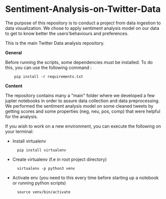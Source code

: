 # Sentiment-Analysis-on-Twitter-Data

The purpose of this repository is to conduct a project from data ingestion to data visualization. 
We chose to apply sentiment analysis model on our data to get to know better the users'behaviours and preferences.


This is the main Twitter Data analysis repository.

**General**

Before running the scripts, some dependencies must be installed.
To do this, you can use the following command : 

        pip install -r requirements.txt

**Content**

The repository contains many a "main" folder where we developed a few jupter notebooks in order to assure data collection and data preprocessing. 
We performed the sentiment analysis model on some cleaned tweets by getting scores and some properties (neg, neu, pos, comp) that were helpful for the analysis.

If you wish to work on a new environment, you can execute the following on your terminal:

* Install virtualenv

        pip install virtualenv

* Create virtualenv (f.e in root project directory)

        virtualenv -p python3 venv

* Activate env (you need to this every time before starting up a notebook or running python scripts)

        source venv/bin/activate
